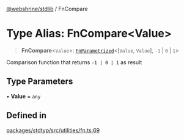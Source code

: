 [@webshrine/stdlib](../globals.md) / FnCompare

# Type Alias: FnCompare\<Value\>

> **FnCompare**\<`Value`\>: [`FnParametrized`](FnParametrized.md)\<[`Value`, `Value`], `-1` \| `0` \| `1`\>

Comparison function that returns `-1 | 0 | 1` as result

## Type Parameters

• **Value** = `any`

## Defined in

[packages/stdtyp/src/utilities/fn.ts:69](https://github.com/webshrine/webshrine/blob/8cedc3f2efca3108f17475a5ce8404715d0d24a5/packages/stdtyp/src/utilities/fn.ts#L69)
